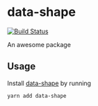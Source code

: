 # data-shape
[![Build Status](https://travis-ci.org/wlindner/data-shape.svg?branch=master)](https://travis-ci.org/wlindner/data-shape)

An awesome package

## Usage
Install [data-shape](https://yarnpkg.com/en/package/data-shape)
by running

```sh
yarn add data-shape
```
